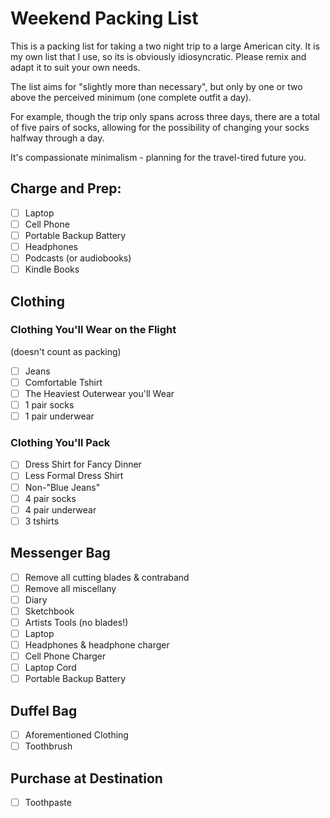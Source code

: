 # Weekend Packing List
This is a packing list for taking a two night trip to a large American city. It is my own list that I use, so its is obviously idiosyncratic. Please remix and adapt it to suit your own needs.

The list aims for "slightly more than necessary", but only by one or two above the perceived minimum (one complete outfit a day).

For example, though the trip only spans across three days, there are a total of five pairs of socks, allowing for the possibility of changing your socks halfway through a day.

It's compassionate minimalism - planning for the travel-tired future you.

## Charge and Prep:
- [ ] Laptop
- [ ] Cell Phone
- [ ] Portable Backup Battery
- [ ] Headphones
- [ ] Podcasts (or audiobooks)
- [ ] Kindle Books

## Clothing

### Clothing You'll Wear on the Flight

(doesn't count as packing)

- [ ] Jeans
- [ ] Comfortable Tshirt
- [ ] The Heaviest Outerwear you'll Wear
- [ ] 1 pair socks
- [ ] 1 pair underwear

### Clothing You'll Pack

- [ ] Dress Shirt for Fancy Dinner
- [ ] Less Formal Dress Shirt
- [ ] Non-"Blue Jeans"
- [ ] 4 pair socks
- [ ] 4 pair underwear
- [ ] 3 tshirts

## Messenger Bag

- [ ] Remove all cutting blades & contraband
- [ ] Remove all miscellany
- [ ] Diary
- [ ] Sketchbook
- [ ] Artists Tools (no blades!)
- [ ] Laptop
- [ ] Headphones & headphone charger
- [ ] Cell Phone Charger
- [ ] Laptop Cord
- [ ] Portable Backup Battery

## Duffel Bag

- [ ] Aforementioned Clothing
- [ ] Toothbrush

## Purchase at Destination

- [ ] Toothpaste